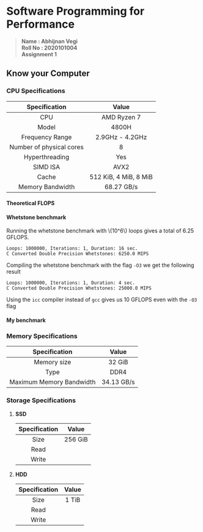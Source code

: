 # Software Programming for Performance
>  **Name : Abhijnan Vegi**  
>  **Roll No : 2020101004**  
>  **Assignment 1**  


## Know your Computer
### CPU Specifications

|      Specification       |         Value         |
| :----------------------: | :-------------------: |
|           CPU            |      AMD Ryzen 7      |
|          Model           |         4800H         |
|     Frequency Range      |    2.9GHz - 4.2GHz    |
| Number of physical cores |           8           |
|      Hyperthreading      |          Yes          |
|         SIMD ISA         |         AVX2          |
|          Cache           | 512 KiB, 4 MiB, 8 MiB |
|     Memory Bandwidth     |      68.27 GB/s       |


#### Theoretical FLOPS
#### Whetstone benchmark
Running the whetstone benchmark with \\(10^6\\) loops gives a total of 6.25 GFLOPS.
```
Loops: 1000000, Iterations: 1, Duration: 16 sec.
C Converted Double Precision Whetstones: 6250.0 MIPS
```
Compiling the whetstone benchmark with the flag `-O3` we get the following result
```
Loops: 1000000, Iterations: 1, Duration: 4 sec.
C Converted Double Precision Whetstones: 25000.0 MIPS
```
Using the `icc` compiler instead of `gcc` gives us 10 GFLOPS even with the `-O3` flag
#### My benchmark

### Memory Specifications

|      Specification       |   Value    |
| :----------------------: | :--------: |
|       Memory size        |   32 GiB   |
|           Type           |    DDR4    |
| Maximum Memory Bandwidth | 34.13 GB/s |

### Storage Specifications

1. **SSD**

   | Specification |  Value  |
   | :-----------: | :-----: |
   |     Size      | 256 GiB |
   |     Read      |         |
   |     Write     |         |

2. **HDD**

   | Specification | Value |
   | :-----------: | :---: |
   |     Size      | 1 TiB |
   |     Read      |       |
   |     Write     |       |


